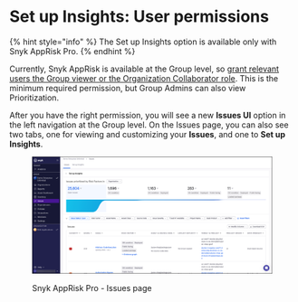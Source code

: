 # Set up Insights: User permissions

{% hint style="info" %}
The Set up Insights option is available only with Snyk AppRisk Pro.
{% endhint %}

Currently, Snyk AppRisk is available at the Group level, so [grant relevant users the Group viewer or the Organization Collaborator role](../../../snyk-admin/user-roles/user-role-management.md#manage-roles). This is the minimum required permission, but Group Admins can also view Prioritization.

After you have the right permission, you will see a new **Issues UI** option in the left navigation at the Group level. On the Issues page, you can also see two tabs, one for viewing and customizing your **Issues**, and one to **Set up Insights**.

<figure><img src="../../../.gitbook/assets/image (455).png" alt="Snyk AppRisk Pro - Issues page"><figcaption><p>Snyk AppRisk Pro - Issues page</p></figcaption></figure>
